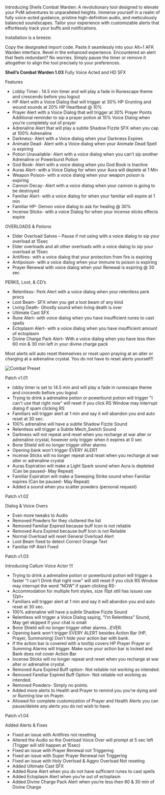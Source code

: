 Introducing Sheils Combat Warden: A revolutionary tool designed to elevate your PvM adventures to unparalleled heights. Immerse yourself in a realm of fully voice-acted guidance, pristine high-definition audio, and meticulously balanced soundscapes. Tailor your experience with customizable alerts that effortlessly track your buffs and notifications.

Installation is a breeze:

Copy the designated import code.
Paste it seamlessly into your Alt+1 AFK Warden interface.
Revel in the enhanced experience.
Encountered an alert that feels redundant? No worries. Simply pause the timer or remove it altogether to align the tool precisely to your preferences.

**Sheil’s Combat Warden 1.03** 
Fully Voice Acted and HD SFX

Features
-    Lobby Timer : 14.5 min timer and will play a fade in Runescape theme and crescendo before you logout
-    HP Alert with a Voice Dialog that will trigger at 30% HP
     Grunting and wound sounds at 20% HP
     Heartbeat @ 10% 
-    Prayer Alert with a Voice Dialog that will trigger at 30% Prayer Points
     Additional reminder to sip a prayer potion at 15%
     Voice Dialog when you’re completely out of prayer 
-    Adrenaline Alert that will play a subtle Shadow Fizzle SFX when you cap at 100% Adrenaline
-    Darkness- Alert with a Voice dialog when your Darkness Expires 
-    Animate Dead- Alert with a Voice dialog when your Animate Dead Spell is expiring
-    Potion Unavailable- Alert with a voice dialog when you can’t sip another Adrenaline or Powerburst Potion
-    God Book- Alert with a voice dialog when you God Book is Inactive
-    Auras Alert- with a Voice Dialog for when your Aura will deplete at 1 Min
-    Weapon Poison- with a voice dialog when your weapon poison is expiring
-    Cannon Decay- Alert with a voice dialog when your cannon is going to be destroyed
-    Familiar Alert- with a voice dialog for when your familiar will expire at 1 min
-    Familiar HP- Demon voice dialog to ask for healing @ 30% 
-    Incense Sticks- with a voice Dialog for when your incense sticks effects expire

OVERLOADS & Potions
-    Elder Overload Salves – Pause if not using with a voice dialog to sip your overload at 15sec
-    Elder overloads and all other overloads with a voice dialog to sip your overload at 15sec
-    Antifires- with a voice dialog that your protection from fire is expiring
-    Antipoison- with a voice dialog when your immune to poison is expiring 
-    Prayer Renewal with voice dialog when your Renewal is expiring @ 30 sec
  
PERKS, Loot, & CD’s
-    Relentless- Perk Alert with a voice dialog when your relentless perk procs
-    Loot Beam- SFX when you get a loot beam of any kind
-    Living Death- Ghostly sound when living death is over
-    Ultimate Cast SFX
-    Rune Alert- with voice dialog when you have insufficient runes to cast spells
-    Ectoplasm Alert- with a voice dialog when you have insufficient amount of ectoplasm
-    Divine Charge Park Alert- With a voice dialog when you have less then 60 min & 30 min left in your divine charge pack
  
Most alerts will auto reset themselves or reset upon praying at an alter or charging at a adrenaline crystal. You do not have to reset alerts yourself!!


![Combat Preset](https://github.com/Sheil-gg/SheilsAFKWardenPresets/assets/155850453/c6128fa3-5e6e-49a9-bd20-5b319050780b)


Patch v1.01

- lobby timer is set to 14.5 min and will play a fade in runescape theme and crocendo before you logout
- Trying to drink a adrenaline potion or powerburst potion will trigger "I can't use that right now" will reset if you click RS Window may interrupt dialog if spam clicking RS
- Familiars will trigger alert at 1 min and say it will abandon you and auto reset at 30 sec.
- 100% adrenaline will have a subtle Shadow Fizzle Sound
- Relentless will trigger a Subtle Mech_Switch Sound
- Darkness will not repeat and reset when you recharge at war alter or adrenaline crystal, however only trigger when it expires at 0 sec
- Bone Shield will no longer trigger other alarms
- Opening bank won't trigger EVERY ALERT
- Incense Sticks will no longer repeat and reset when you recharge at war alter or adrenaline crystal
- Auras Expiration will make a Light Spark sound when Aura is depleted (Can be paused- May Repeat)
- Familiar Expiration will make a Sweeping Strike sound when Familiar expires (Can be paused- May Repeat)
- Added a sound when you scatter powders (personal request)

Patch  v1.02

Dialog & Voice Overs

-	Even more tweaks to Audio
-	Removed Powders for they cluttered the list
-	Removed Familiar Expired because buff Icon is not reliable
-	Removed Aura Expired because buff Icon is not Reliable
-	Normal Overload will reset General Overload Alert
-	Loot Beam fixed to detect Correct Orange Text
-	Familiar HP Alert Fixed
  
Patch v1.03

Introducing Callum Voice Actor !!!

- Trying to drink a adrenaline potion or powerburst potion will trigger a faster "I can't Drink that right now" will still reset if you click RS Window may interrupt the word “NOW” if spam clicking RS-
- Accommodation for multiple font styles, size 10pt still has issues use 12pt+ 
-	Familiars will trigger alert at 1 min and say it will abandon you and auto reset at 30 sec.
-	100% adrenaline will have a subtle Shadow Fizzle Sound
-	Relentless will trigger a Voice Dialog saying, “I’m Relentless” Sound, May get skipped if your chat is small
-	Bone Shield will no longer trigger other alarms…EVER.
-	Opening bank won't trigger EVERY ALERT besides Action Bar (HP, Prayer, Summoning) Don’t hide your action bar with bank.
-	If the action bar is covered with a tooltip covers HP Prayer Prayer or Summing Alarms will trigger. Make sure your action bar is locked and Bank does not cover Action Bar
-	Incense Sticks will no longer repeat and reset when you recharge at war alter or adrenaline crystal.
-	Removed Aura Expired Buff option- Not reliable not working as intended.
-	Removed Familiar Expired Buff Option- Not reliable not working as intended.
-	Removed Powders- Simply no points.
-	Added more alerts to Health and Prayer to remind you you’re dying and or Running low on Prayer.
-	Allowed for complete customization of Prayer and Health Alerts you can pause/delete any alerts you do not wish to have.
  
Patch v1.04

Added Alerts & Fixes

-	Fixed an issue with Antifires not resetting 
-	Altered the Audio so the Overload Voice Over will prompt at 5 sec left (Trigger will still happen at 15sec)
-	Fixed an issue with Prayer Renewal not Triggering
-	Fixed an issue with Super Prayer Renewal not Triggering
-	Fixed an issue with Holy Overload & Aggro Overload Not reseting 
-	Added Ultimate Cast SFX
-	Added Rune Alert when you do not have sufficient runes to cast spells
-	Added Ectoplasm Alert when you’re out of ectoplasm
-	Added Divine Charge Pack Alert when you’re less then 60 & 30 min of Divine Charge


